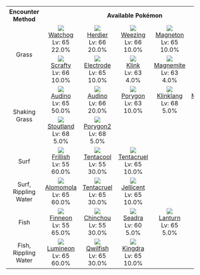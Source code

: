 <table><tr><th colspan="1">Encounter Method</th><th colspan="5" style = "text-align: center;">Available Pokémon</th></tr>
<tr><td rowspan="2" style="vertical-align: middle; word-wrap: break-word; text-align: center;">Grass</td><td style="text-align: center; vertical-align: bottom;"> <img src="https://smilingzero.github.io/BlazeBlack2ReduxWiki/img/animated/505.gif"> <br> <a href="https://smilingzero.github.io/BlazeBlack2ReduxWiki/pokemons/505">Watchog</a> <br> Lv: 65 <br> 22.0% </td><td style="text-align: center; vertical-align: bottom;"> <img src="https://smilingzero.github.io/BlazeBlack2ReduxWiki/img/animated/507.gif"> <br> <a href="https://smilingzero.github.io/BlazeBlack2ReduxWiki/pokemons/507">Herdier</a> <br> Lv: 66 <br> 20.0% </td><td style="text-align: center; vertical-align: bottom;"> <img src="https://smilingzero.github.io/BlazeBlack2ReduxWiki/img/animated/110.gif"> <br> <a href="https://smilingzero.github.io/BlazeBlack2ReduxWiki/pokemons/110">Weezing</a> <br> Lv: 66 <br> 10.0% </td><td style="text-align: center; vertical-align: bottom;"> <img src="https://smilingzero.github.io/BlazeBlack2ReduxWiki/img/animated/82.gif"> <br> <a href="https://smilingzero.github.io/BlazeBlack2ReduxWiki/pokemons/082">Magneton</a> <br> Lv: 65 <br> 10.0% </td><td style="text-align: center; vertical-align: bottom;"> <img src="https://smilingzero.github.io/BlazeBlack2ReduxWiki/img/animated/600.gif"> <br> <a href="https://smilingzero.github.io/BlazeBlack2ReduxWiki/pokemons/600">Klang</a> <br> Lv: 64 <br> 10.0% </td></tr>
<tr><td style="text-align: center; vertical-align: bottom;"> <img src="https://smilingzero.github.io/BlazeBlack2ReduxWiki/img/animated/560.gif"> <br> <a href="https://smilingzero.github.io/BlazeBlack2ReduxWiki/pokemons/560">Scrafty</a> <br> Lv: 66 <br> 10.0% </td><td style="text-align: center; vertical-align: bottom;"> <img src="https://smilingzero.github.io/BlazeBlack2ReduxWiki/img/animated/101.gif"> <br> <a href="https://smilingzero.github.io/BlazeBlack2ReduxWiki/pokemons/101">Electrode</a> <br> Lv: 65 <br> 10.0% </td><td style="text-align: center; vertical-align: bottom;"> <img src="https://smilingzero.github.io/BlazeBlack2ReduxWiki/img/animated/599.gif"> <br> <a href="https://smilingzero.github.io/BlazeBlack2ReduxWiki/pokemons/599">Klink</a> <br> Lv: 63 <br> 4.0% </td><td style="text-align: center; vertical-align: bottom;"> <img src="https://smilingzero.github.io/BlazeBlack2ReduxWiki/img/animated/81.gif"> <br> <a href="https://smilingzero.github.io/BlazeBlack2ReduxWiki/pokemons/081">Magnemite</a> <br> Lv: 63 <br> 4.0% </td><td></td></tr>
<tr><td rowspan="2" style="vertical-align: middle; word-wrap: break-word; text-align: center;">Shaking Grass</td><td style="text-align: center; vertical-align: bottom;"> <img src="https://smilingzero.github.io/BlazeBlack2ReduxWiki/img/animated/531.gif"> <br> <a href="https://smilingzero.github.io/BlazeBlack2ReduxWiki/pokemons/531">Audino</a> <br> Lv: 65 <br> 50.0% </td><td style="text-align: center; vertical-align: bottom;"> <img src="https://smilingzero.github.io/BlazeBlack2ReduxWiki/img/animated/531.gif"> <br> <a href="https://smilingzero.github.io/BlazeBlack2ReduxWiki/pokemons/531">Audino</a> <br> Lv: 66 <br> 20.0% </td><td style="text-align: center; vertical-align: bottom;"> <img src="https://smilingzero.github.io/BlazeBlack2ReduxWiki/img/animated/137.gif"> <br> <a href="https://smilingzero.github.io/BlazeBlack2ReduxWiki/pokemons/137">Porygon</a> <br> Lv: 63 <br> 10.0% </td><td style="text-align: center; vertical-align: bottom;"> <img src="https://smilingzero.github.io/BlazeBlack2ReduxWiki/img/animated/601.gif"> <br> <a href="https://smilingzero.github.io/BlazeBlack2ReduxWiki/pokemons/601">Klinklang</a> <br> Lv: 68 <br> 5.0% </td><td style="text-align: center; vertical-align: bottom;"> <img src="https://smilingzero.github.io/BlazeBlack2ReduxWiki/img/animated/462.gif"> <br> <a href="https://smilingzero.github.io/BlazeBlack2ReduxWiki/pokemons/462">Magnezone</a> <br> Lv: 68 <br> 5.0% </td></tr>
<tr><td style="text-align: center; vertical-align: bottom;"> <img src="https://smilingzero.github.io/BlazeBlack2ReduxWiki/img/animated/508.gif"> <br> <a href="https://smilingzero.github.io/BlazeBlack2ReduxWiki/pokemons/508">Stoutland</a> <br> Lv: 68 <br> 5.0% </td><td style="text-align: center; vertical-align: bottom;"> <img src="https://smilingzero.github.io/BlazeBlack2ReduxWiki/img/animated/233.gif"> <br> <a href="https://smilingzero.github.io/BlazeBlack2ReduxWiki/pokemons/233">Porygon2</a> <br> Lv: 68 <br> 5.0% </td><td></td><td></td><td></td></tr>
<tr><td rowspan="1" style="vertical-align: middle; word-wrap: break-word; text-align: center;">Surf</td><td style="text-align: center; vertical-align: bottom;"> <img src="https://smilingzero.github.io/BlazeBlack2ReduxWiki/img/animated/592.gif"> <br> <a href="https://smilingzero.github.io/BlazeBlack2ReduxWiki/pokemons/592">Frillish</a> <br> Lv: 55 <br> 60.0% </td><td style="text-align: center; vertical-align: bottom;"> <img src="https://smilingzero.github.io/BlazeBlack2ReduxWiki/img/animated/72.gif"> <br> <a href="https://smilingzero.github.io/BlazeBlack2ReduxWiki/pokemons/072">Tentacool</a> <br> Lv: 55 <br> 30.0% </td><td style="text-align: center; vertical-align: bottom;"> <img src="https://smilingzero.github.io/BlazeBlack2ReduxWiki/img/animated/73.gif"> <br> <a href="https://smilingzero.github.io/BlazeBlack2ReduxWiki/pokemons/073">Tentacruel</a> <br> Lv: 65 <br> 10.0% </td><td></td><td></td></tr>
<tr><td rowspan="1" style="vertical-align: middle; word-wrap: break-word; text-align: center;">Surf, Rippling Water</td><td style="text-align: center; vertical-align: bottom;"> <img src="https://smilingzero.github.io/BlazeBlack2ReduxWiki/img/animated/594.gif"> <br> <a href="https://smilingzero.github.io/BlazeBlack2ReduxWiki/pokemons/594">Alomomola</a> <br> Lv: 65 <br> 60.0% </td><td style="text-align: center; vertical-align: bottom;"> <img src="https://smilingzero.github.io/BlazeBlack2ReduxWiki/img/animated/73.gif"> <br> <a href="https://smilingzero.github.io/BlazeBlack2ReduxWiki/pokemons/073">Tentacruel</a> <br> Lv: 65 <br> 30.0% </td><td style="text-align: center; vertical-align: bottom;"> <img src="https://smilingzero.github.io/BlazeBlack2ReduxWiki/img/animated/593.gif"> <br> <a href="https://smilingzero.github.io/BlazeBlack2ReduxWiki/pokemons/593">Jellicent</a> <br> Lv: 65 <br> 10.0% </td><td></td><td></td></tr>
<tr><td rowspan="1" style="vertical-align: middle; word-wrap: break-word; text-align: center;">Fish</td><td style="text-align: center; vertical-align: bottom;"> <img src="https://smilingzero.github.io/BlazeBlack2ReduxWiki/img/animated/456.gif"> <br> <a href="https://smilingzero.github.io/BlazeBlack2ReduxWiki/pokemons/456">Finneon</a> <br> Lv: 55 <br> 65.0% </td><td style="text-align: center; vertical-align: bottom;"> <img src="https://smilingzero.github.io/BlazeBlack2ReduxWiki/img/animated/170.gif"> <br> <a href="https://smilingzero.github.io/BlazeBlack2ReduxWiki/pokemons/170">Chinchou</a> <br> Lv: 55 <br> 30.0% </td><td style="text-align: center; vertical-align: bottom;"> <img src="https://smilingzero.github.io/BlazeBlack2ReduxWiki/img/animated/117.gif"> <br> <a href="https://smilingzero.github.io/BlazeBlack2ReduxWiki/pokemons/117">Seadra</a> <br> Lv: 60 <br> 5.0% </td><td style="text-align: center; vertical-align: bottom;"> <img src="https://smilingzero.github.io/BlazeBlack2ReduxWiki/img/animated/171.gif"> <br> <a href="https://smilingzero.github.io/BlazeBlack2ReduxWiki/pokemons/171">Lanturn</a> <br> Lv: 65 <br> 5.0% </td><td></td></tr>
<tr><td rowspan="1" style="vertical-align: middle; word-wrap: break-word; text-align: center;">Fish, Rippling Water</td><td style="text-align: center; vertical-align: bottom;"> <img src="https://smilingzero.github.io/BlazeBlack2ReduxWiki/img/animated/457.gif"> <br> <a href="https://smilingzero.github.io/BlazeBlack2ReduxWiki/pokemons/457">Lumineon</a> <br> Lv: 65 <br> 60.0% </td><td style="text-align: center; vertical-align: bottom;"> <img src="https://smilingzero.github.io/BlazeBlack2ReduxWiki/img/animated/211.gif"> <br> <a href="https://smilingzero.github.io/BlazeBlack2ReduxWiki/pokemons/211">Qwilfish</a> <br> Lv: 65 <br> 30.0% </td><td style="text-align: center; vertical-align: bottom;"> <img src="https://smilingzero.github.io/BlazeBlack2ReduxWiki/img/animated/230.gif"> <br> <a href="https://smilingzero.github.io/BlazeBlack2ReduxWiki/pokemons/230">Kingdra</a> <br> Lv: 65 <br> 10.0% </td><td></td><td></td></tr></table>